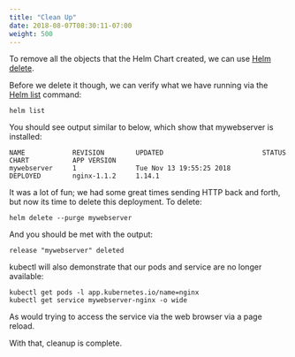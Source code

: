```yaml
---
title: "Clean Up"
date: 2018-08-07T08:30:11-07:00
weight: 500
---
```


To remove all the objects that the Helm Chart created, we can use [Helm delete](https://v2.helm.sh/docs/helm/#helm-delete).

Before we delete it though, we can verify what we have running via the [Helm list](https://v2.helm.sh/docs/helm/#helm-list) command:

```
helm list
```

You should see output similar to below, which show that mywebserver is installed:

```
NAME            REVISION        UPDATED                         STATUS          CHART           APP VERSION     
mywebserver     1               Tue Nov 13 19:55:25 2018        DEPLOYED        nginx-1.1.2     1.14.1          
```

It was a lot of fun; we had some great times sending HTTP back and forth, but now its time to delete this deployment.  To delete:

```
helm delete --purge mywebserver
```

And you should be met with the output:

```
release "mywebserver" deleted
```

kubectl will also demonstrate that our pods and service are no longer available:

```
kubectl get pods -l app.kubernetes.io/name=nginx
kubectl get service mywebserver-nginx -o wide
```

As would trying to access the service via the web browser via a page reload.

With that, cleanup is complete.
